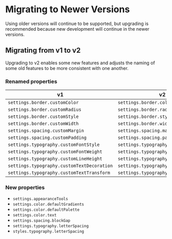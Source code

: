# Migrating to Newer Versions

Using older versions will continue to be supported, but upgrading is recommended because new development will continue in the newer versions.

## Migrating from v1 to v2

Upgrading to v2 enables some new features and adjusts the naming of some old features to be more consistent with one another.

### Renamed properties

| v1                                         | v2                                   |
| ------------------------------------------ | ------------------------------------ |
| `settings.border.customColor`              | `settings.border.color`              |
| `settings.border.customRadius`             | `settings.border.radius`             |
| `settings.border.customStyle`              | `settings.border.style`              |
| `settings.border.customWidth`              | `settings.border.width`              |
| `settings.spacing.customMargin`            | `settings.spacing.margin`            |
| `settings.spacing.customPadding`           | `settings.spacing.padding`           |
| `settings.typography.customFontStyle`      | `settings.typography.fontStyle`      |
| `settings.typography.customFontWeight`     | `settings.typography.fontWeight`     |
| `settings.typography.customLineHeight`     | `settings.typography.lineHeight`     |
| `settings.typography.customTextDecoration` | `settings.typography.textDecoration` |
| `settings.typography.customTextTransform`  | `settings.typography.textTransform`  |

### New properties

-   `settings.appearanceTools`
-   `settings.color.defaultGradients`
-   `settings.color.defaultPalette`
-   `settings.color.text`
-   `settings.spacing.blockGap`
-   `settings.typography.letterSpacing`
-   `styles.typography.letterSpacing`
